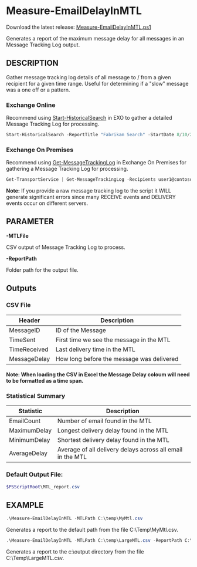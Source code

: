 # Measure-EmailDelayInMTL
Download the latest release: [Measure-EmailDelayInMTL.ps1](https://github.com/microsoft/CSS-Exchange/releases/latest/download/Measure-EmailDelayInMTL.ps1)

Generates a report of the maximum message delay for all messages in an Message Tracking Log output.

## DESCRIPTION
Gather message tracking log details of all message to / from a given recipient for a given time range. Useful for determining if a "slow" message was a one off or a pattern.

### Exchange Online
Recommend using [Start-HistoricalSearch](https://learn.microsoft.com/en-us/powershell/module/exchange/start-historicalsearch?view=exchange-ps) in EXO to gather a detailed Message Tracking Log for processing.

``` PowerShell
Start-HistoricalSearch -ReportTitle "Fabrikam Search" -StartDate 8/10/2024 -EndDate 8/12/2024 -ReportType MessageTraceDetail -SenderAddress michelle@fabrikam.com -NotifyAddress chris@contoso.com
```

### Exchange On Premises
Recommend using [Get-MessageTrackingLog](https://learn.microsoft.com/en-us/powershell/module/exchange/get-messagetrackinglog?view=exchange-ps) in Exchange On Premises for gathering a Message Tracking Log for processing.

``` PowerShell
Get-TransportService | Get-MessageTrackingLog -Recipients user1@contoso.com -Start 08/10/2024 -End 08/12/2024 | Export-Csv c:\temp\MyMTL.csv
```

**Note:** If you provide a raw message tracking log to the script it WILL generate significant errors since many RECEIVE events and DELIVERY events occur on different servers.

## PARAMETER

**-MTLFile**

CSV output of Message Tracking Log to process.

**-ReportPath**

Folder path for the output file.


## Outputs

### CSV File

| Header | Description |
| ------ | ----------- |
| MessageID | ID of the Message |
| TimeSent |  First time we see the message in the MTL |
| TimeReceived | Last delivery time in the MTL |
| MessageDelay | How long before the message was delivered |

#### Note: When loading the CSV in Excel the Message Delay coloum will need to be formatted as a time span.

### Statistical Summary

| Statistic | Description |
| --------- | ----------- |
| EmailCount | Number of email found in the MTL |
| MaximumDelay | Longest delivery delay found in the MTL |
| MinimumDelay | Shortest delivery delay found in the MTL |
| AverageDelay | Average of all delivery delays across all email in the MTL |

### Default Output File:
``` PowerShell
$PSScriptRoot\MTL_report.csv
```

## EXAMPLE
``` PowerShell
.\Measure-EmailDelayInMTL -MTLPath C:\temp\MyMtl.csv
```
Generates a report to the default path from the file C:\Temp\MyMtl.csv.

``` PowerShell
.\Measure-EmailDelayInMTL -MTLPath C:\temp\LargeMTL.csv -ReportPath C:\output
```
Generates a report to the c:\output directory from the file C:\Temp\LargeMTL.csv.
